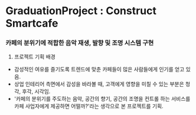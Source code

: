 # GraduationProject : Construct Smartcafe
### 카페의 분위기에 적합한 음악 재생, 발향 및 조명 시스템 구현

1. 프로젝트 기획 배경

- 감성적인 여유를 즐기도록 트렌드에 맞춘 카페들이 많은 사람들에게 인기를 얻고 있음.
- 상업 인테리어 측면에서 감성을 바라볼 때, 고객에게 영향을 미칠 수 있는 부분은 청각, 후각, 시각임.
- '카페의 분위기를 주도하는 음악, 공간의 향기, 공간의 조명을 컨트롤 하는 서비스를 카페 사업자에게 제공하면 어떨까?'라는 생각으로 본 프로젝트를 기획. 
